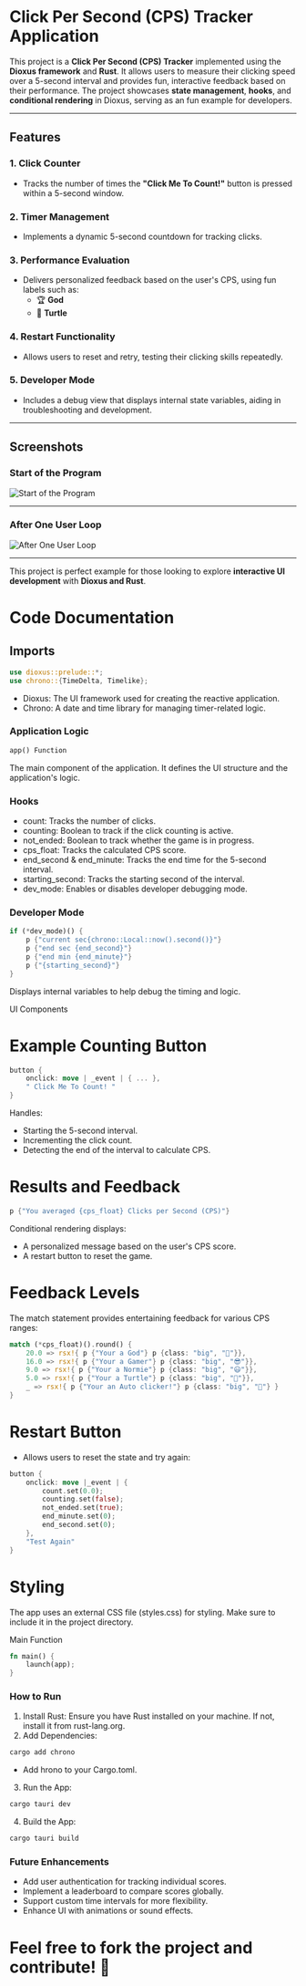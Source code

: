 # Click Per Second (CPS) Tracker Application

This project is a **Click Per Second (CPS) Tracker** implemented using the **Dioxus framework** and **Rust**. It allows users to measure their clicking speed over a 5-second interval and provides fun, interactive feedback based on their performance. The project showcases **state management**, **hooks**, and **conditional rendering** in Dioxus, serving as an fun example for developers.

---

## Features

### 1. **Click Counter**
- Tracks the number of times the **"Click Me To Count!"** button is pressed within a 5-second window.

### 2. **Timer Management**
- Implements a dynamic 5-second countdown for tracking clicks.

### 3. **Performance Evaluation**
- Delivers personalized feedback based on the user's CPS, using fun labels such as:
  - 🏆 **God**
  - 🐢 **Turtle**

### 4. **Restart Functionality**
- Allows users to reset and retry, testing their clicking skills repeatedly.

### 5. **Developer Mode**
- Includes a debug view that displays internal state variables, aiding in troubleshooting and development.

---

## Screenshots

### **Start of the Program**
![Start of the Program](https://github.com/user-attachments/assets/38c26706-3478-4a93-87a1-006d6a89b8e9)

---

### **After One User Loop**
![After One User Loop](https://github.com/user-attachments/assets/c64eb17e-6ad8-4f29-8eb6-5c80e2978f95)

---

This project is perfect example for those looking to explore **interactive UI development** with **Dioxus and Rust**. 


# Code Documentation

## Imports

```rust
use dioxus::prelude::*;
use chrono::{TimeDelta, Timelike};
```
- Dioxus: The UI framework used for creating the reactive application.
- Chrono: A date and time library for managing timer-related logic.

### Application Logic
``` rust
app() Function
```
 The main component of the application. It defines the UI structure and the application's logic.

### Hooks
 - count: Tracks the number of clicks.
 - counting: Boolean to track if the click counting is active.
 - not_ended: Boolean to track whether the game is in progress.
 - cps_float: Tracks the calculated CPS score.
 - end_second & end_minute: Tracks the end time for the 5-second interval.
 - starting_second: Tracks the starting second of the interval.
 - dev_mode: Enables or disables developer debugging mode.

### Developer Mode
```rust
if (*dev_mode)() {
    p {"current sec{chrono::Local::now().second()}"}
    p {"end sec {end_second}"}
    p {"end min {end_minute}"}
    p {"{starting_second}"}
}
```
Displays internal variables to help debug the timing and logic.

UI Components
# Example Counting Button
```rust
button {
    onclick: move | _event | { ... },
    " Click Me To Count! "
}
```
Handles:

- Starting the 5-second interval.
- Incrementing the click count.
- Detecting the end of the interval to calculate CPS.

# Results and Feedback
``` rust
p {"You averaged {cps_float} Clicks per Second (CPS)"}
```
Conditional rendering displays:

- A personalized message based on the user's CPS score.
- A restart button to reset the game.

# Feedback Levels
The match statement provides entertaining feedback for various CPS ranges:

``` rust
match (*cps_float)().round() {
    20.0 => rsx!{ p {"Your a God"} p {class: "big", "🤑"}},
    16.0 => rsx!{ p {"Your a Gamer"} p {class: "big", "😎"}},
    9.0 => rsx!{ p {"Your a Normie"} p {class: "big", "😃"}},
    5.0 => rsx!{ p {"Your a Turtle"} p {class: "big", "🐢"}},
    _ => rsx!{ p {"Your an Auto clicker!"} p {class: "big", "🤖"} }
}
```

# Restart Button
- Allows users to reset the state and try again:

``` rust
button {
    onclick: move |_event | {
        count.set(0.0);
        counting.set(false);
        not_ended.set(true);
        end_minute.set(0);
        end_second.set(0);
    },
    "Test Again"
}
```

# Styling
The app uses an external CSS file (styles.css) for styling. Make sure to include it in the project directory.

Main Function
``` rust
fn main() {
    launch(app);
}
```

### How to Run
1. Install Rust: Ensure you have Rust installed on your machine. If not, install it from rust-lang.org.
2. Add Dependencies:
```bash
cargo add chrono
```
- Add hrono to your Cargo.toml.
3. Run the App:
```bash
cargo tauri dev
```
4. Build the App:
```bash
cargo tauri build
```

### Future Enhancements
- Add user authentication for tracking individual scores.
- Implement a leaderboard to compare scores globally.
- Support custom time intervals for more flexibility.
- Enhance UI with animations or sound effects.
# Feel free to fork the project and contribute! 🎉
